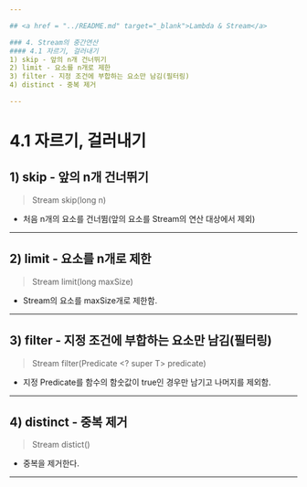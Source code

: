 ```yaml
---

## <a href = "../README.md" target="_blank">Lambda & Stream</a>

### 4. Stream의 중간연산
#### 4.1 자르기, 걸러내기
1) skip - 앞의 n개 건너뛰기
2) limit - 요소를 n개로 제한
3) filter - 지정 조건에 부합하는 요소만 남김(필터링)
4) distinct - 중복 제거

---
```


# 4.1 자르기, 걸러내기

## 1) skip - 앞의 n개 건너뛰기
> Stream<T> skip(long n)
- 처음 n개의 요소를 건너뜀(앞의 요소를 Stream의 연산 대상에서 제외)

---

## 2) limit - 요소를 n개로 제한
> Stream<T> limit(long maxSize)
- Stream의 요소를 maxSize개로 제한함.

---

## 3) filter - 지정 조건에 부합하는 요소만 남김(필터링)

> Stream<T> filter(Predicate <? super T> predicate)
- 지정 Predicate를 함수의 함숫값이 true인 경우만 남기고 나머지를 제외함.

---

## 4) distinct - 중복 제거
> Stream<T> distict()
- 중복을 제거한다.

---
